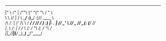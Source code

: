 ___      ___       __     ________  ________    ______    
|"  \    /"  |     /""\   ("      "\("      "\  /    " \   
 \   \  //   |    /    \   \___/   :)\___/   :)// ____  \  
 /\\  \/.    |   /' /\  \    /  ___/   /  ___//  /    ) :) 
|: \.        |  //  __'  \  //  \__   //  \__(: (____/ //  
|.  \    /:  | /   /  \\  \(:   / "\ (:   / "\\        /   
|___|\__/|___|(___/    \___)\_______) \_______)\"_____/    
                                                           
